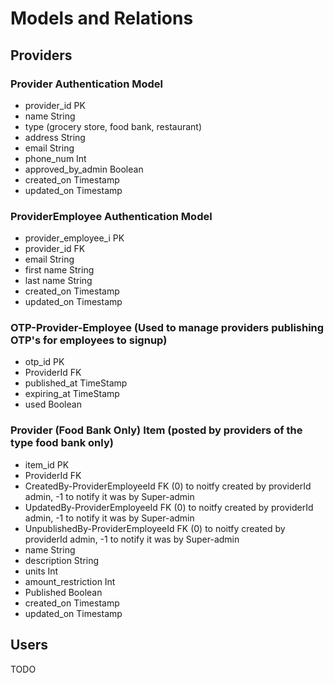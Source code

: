 # Models and Relations

## Providers

### Provider Authentication Model
- provider_id PK
- name String
- type (grocery store, food bank, restaurant)
- address String
- email String
- phone_num Int
- approved_by_admin Boolean
- created_on Timestamp
- updated_on Timestamp

### ProviderEmployee Authentication Model
- provider_employee_i PK
- provider_id FK
- email String
- first name String
- last name String
- created_on Timestamp
- updated_on Timestamp

### OTP-Provider-Employee (Used to manage providers publishing OTP's for employees to signup)
- otp_id PK
- ProviderId FK
- published_at TimeStamp
- expiring_at TimeStamp
- used Boolean

### Provider (Food Bank Only) Item (posted by providers of the type food bank only)
- item_id PK
- ProviderId FK
- CreatedBy-ProviderEmployeeId FK (0) to noitfy created by providerId admin, -1 to notify it was by Super-admin
- UpdatedBy-ProviderEmployeeId FK (0) to noitfy created by providerId admin, -1 to notify it was by Super-admin
- UnpublishedBy-ProviderEmployeeId FK (0) to noitfy created by providerId admin, -1 to notify it was by Super-admin
- name String
- description String
- units Int
- amount_restriction Int
- Published Boolean
- created_on Timestamp
- updated_on Timestamp

## Users
TODO

